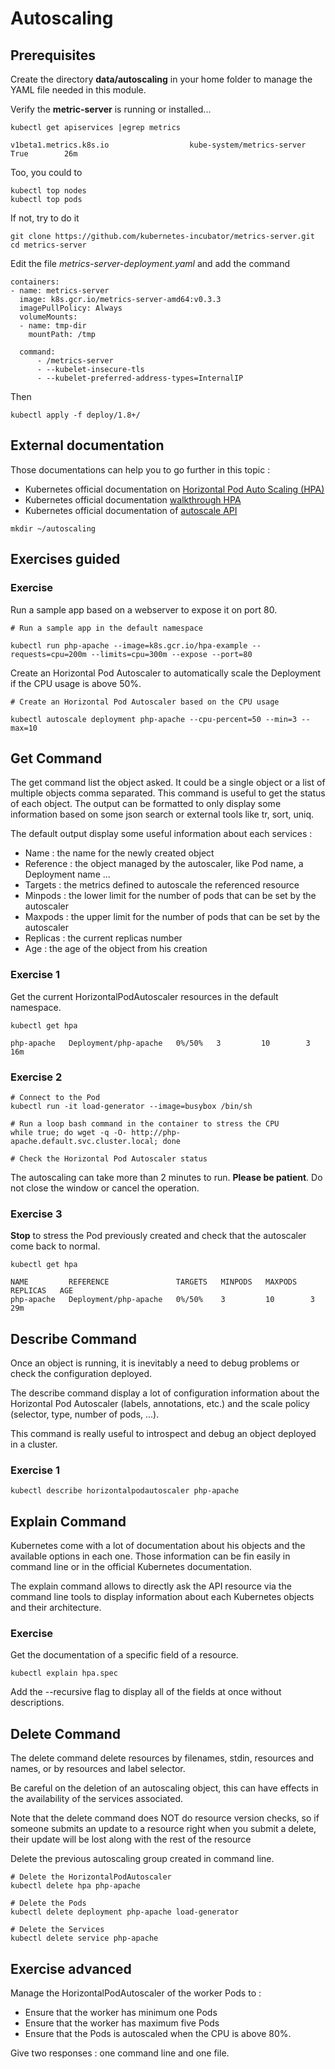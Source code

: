 # Autoscaling

## Prerequisites

Create the directory **data/autoscaling** in your home folder to manage the YAML file needed in this module.

Verify the **metric-server** is running or installed...

```
kubectl get apiservices |egrep metrics

v1beta1.metrics.k8s.io                  kube-system/metrics-server   True        26m
```

Too, you could to
```
kubectl top nodes
kubectl top pods
```

If not, try to do it

```
git clone https://github.com/kubernetes-incubator/metrics-server.git
cd metrics-server
```

Edit the file *metrics-server-deployment.yaml* and add the command

```
containers:
- name: metrics-server
  image: k8s.gcr.io/metrics-server-amd64:v0.3.3
  imagePullPolicy: Always
  volumeMounts:
  - name: tmp-dir
    mountPath: /tmp

  command:
      - /metrics-server
      - --kubelet-insecure-tls
      - --kubelet-preferred-address-types=InternalIP
```

Then

```
kubectl apply -f deploy/1.8+/
```

## External documentation

Those documentations can help you to go further in this topic :
* Kubernetes official documentation on [Horizontal Pod Auto Scaling (HPA)](https://kubernetes.io/docs/tasks/run-application/horizontal-pod-autoscale/)
* Kubernetes official documentation [walkthrough HPA](https://kubernetes.io/docs/tasks/run-application/horizontal-pod-autoscale-walkthrough/)
* Kubernetes official documentation of [autoscale API](https://kubernetes.io/docs/reference/generated/kubectl/kubectl-commands#autoscale)

```
mkdir ~/autoscaling
```

## Exercises guided

### Exercise

Run a sample app based on a webserver to expose it on port 80.

```
# Run a sample app in the default namespace

kubectl run php-apache --image=k8s.gcr.io/hpa-example --requests=cpu=200m --limits=cpu=300m --expose --port=80
```

Create an Horizontal Pod Autoscaler to automatically scale the Deployment if the CPU usage is above 50%.

```
# Create an Horizontal Pod Autoscaler based on the CPU usage

kubectl autoscale deployment php-apache --cpu-percent=50 --min=3 --max=10
```

## Get Command

The get command list the object asked. It could be a single object or a list of multiple objects comma separated. This command is useful to get the status of each object. The output can be formatted to only display some information based on some json search or external tools like tr, sort, uniq.

The default output display some useful information about each services :

* Name : the name for the newly created object
* Reference : the object managed by the autoscaler, like Pod name, a Deployment name ...
* Targets : the metrics defined to autoscale the referenced resource
* Minpods : the lower limit for the number of pods that can be set by the autoscaler
* Maxpods : the upper limit for the number of pods that can be set by the autoscaler
* Replicas : the current replicas number
* Age : the age of the object from his creation

### Exercise 1

Get the current HorizontalPodAutoscaler resources in the default namespace.

```
kubectl get hpa

php-apache   Deployment/php-apache   0%/50%   3         10        3          16m
```

### Exercise 2

```
# Connect to the Pod
kubectl run -it load-generator --image=busybox /bin/sh

# Run a loop bash command in the container to stress the CPU
while true; do wget -q -O- http://php-apache.default.svc.cluster.local; done

# Check the Horizontal Pod Autoscaler status
```

The autoscaling can take more than 2 minutes to run.
**Please be patient**. Do not close the window or cancel the operation.

### Exercise 3

**Stop** to stress the Pod previously created and check that the autoscaler come back to normal.

```
kubectl get hpa

NAME         REFERENCE               TARGETS   MINPODS   MAXPODS   REPLICAS   AGE
php-apache   Deployment/php-apache   0%/50%    3         10        3          29m
```

## Describe Command

Once an object is running, it is inevitably a need to debug problems or check the configuration deployed.

The describe command display a lot of configuration information about the Horizontal Pod Autoscaler (labels, annotations, etc.) and the scale policy (selector, type, number of pods, ...).

This command is really useful to introspect and debug an object deployed in a cluster.

### Exercise 1

```
kubectl describe horizontalpodautoscaler php-apache
```

## Explain Command

Kubernetes come with a lot of documentation about his objects and the available options in each one. Those information can be fin easily in command line or in the official Kubernetes documentation.

The explain command allows to directly ask the API resource via the command line tools to display information about each Kubernetes objects and their architecture.

### Exercise

Get the documentation of a specific field of a resource.

```
kubectl explain hpa.spec
```

Add the --recursive flag to display all of the fields at once without descriptions.

## Delete Command

The delete command delete resources by filenames, stdin, resources and names, or by resources and label selector.

Be careful on the deletion of an autoscaling object, this can have effects in the availability of the services associated.

Note that the delete command does NOT do resource version checks, so if someone submits an update to a resource right when you submit a delete, their update will be lost along with the rest of the resource

Delete the previous autoscaling group created in command line.

```
# Delete the HorizontalPodAutoscaler
kubectl delete hpa php-apache

# Delete the Pods
kubectl delete deployment php-apache load-generator

# Delete the Services
kubectl delete service php-apache
```

## Exercise advanced

Manage the HorizontalPodAutoscaler of the worker Pods to :
* Ensure that the worker has minimum one Pods
* Ensure that the worker has maximum five Pods
* Ensure that the Pods is autoscaled when the CPU is above 80%.

Give two responses : one command line and one file.
